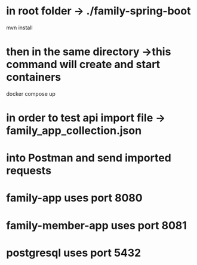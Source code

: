 # in root folder -> ./family-spring-boot
mvn install

# then in the same directory ->this command will create and start containers
docker compose up

# in order to test api import file -> family_app_collection.json
# into Postman and send imported requests

# family-app uses port 8080
# family-member-app uses port 8081
# postgresql uses port 5432